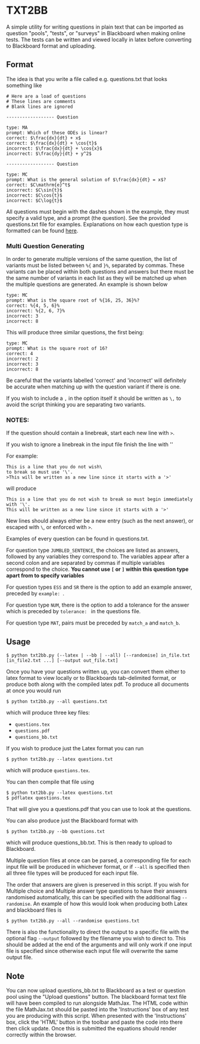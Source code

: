 TXT2BB
======

A simple utility for writing questions in plain text that can be imported as
question "pools", "tests", or "surveys" in Blackboard when making online tests.
The tests can be written and viewed locally in latex before converting to
Blackboard format and uploading.


Format
------

The idea is that you write a file called e.g. questions.txt that looks
something like
```
# Here are a load of questions
# These lines are comments
# Blank lines are ignored

------------------ Question

type: MA
prompt: Which of these ODEs is linear?
correct: $\frac{dx}{dt} + x$
correct: $\frac{dx}{dt} + \cos{t}$
incorrect: $\frac{dx}{dt} + \cos{x}$
incorrect: $\frac{dy}{dt} + y^2$

------------------ Question

type: MC
prompt: What is the general solution of $\frac{dx}{dt} = x$?
correct: $C\mathrm{e}^t$
incorrect: $C\sin{t}$
incorrect: $C\cos{t}$
incorrect: $C\log{t}$
```
All questions must begin with the dashes shown in the example, they must
specify a valid type, and a prompt (the question). See the
provided questions.txt file for examples. Explanations on how each question
type is formatted can be found
[here](https://www.csustan.edu/sites/default/files/blackboard/FacultyHelp/Documents/UploadingQuestions.pdf).

### Multi Question Generating

In order to generate multiple versions of the same question, the list of
variants must be listed between `%{` and `}%`, separated by commas. These
variants can be placed within both questions and answers but there must
be the same number of variants in each list as they will be matched up when the
multiple questions are generated. An example is shown below

```
type: MC
prompt: What is the square root of %{16, 25, 36}%?
correct: %{4, 5, 6}%
incorrect: %{2, 6, 7}%
incorrect: 3
incorrect: 8
```

This will produce three similar questions, the first being:

```
type: MC
prompt: What is the square root of 16?
correct: 4
incorrect: 2
incorrect: 3
incorrect: 8
```

Be careful that the variants labelled 'correct' and 'incorrect' will definitely be accurate when
matching up with the question variant if there is one. 

If you wish to include a `,` in the option itself it should be written as `\,`
to avoid the script thinking you are separating two variants.

### NOTES:

If the question should contain a linebreak, start each new line with `>`. 

If you wish to ignore a linebreak in the input file finish the line with '\'

For example:
```
This is a line that you do not wish\
to break so must use '\'.
>This will be written as a new line since it starts with a '>'
```
will produce
```
This is a line that you do not wish to break so must begin immediately with '\'.
This will be written as a new line since it starts with a '>'
```

New lines should always either be a new entry (such as the next answer), or escaped with `\`, or enforced
with `>`.

Examples of every question can be found in questions.txt.

For question type `JUMBLED_SENTENCE`, the choices are listed as answers,
followed by any variables they correspond to. The variables appear after a
second colon and are separated by commas if multiple variables correspond to
the choice. **You cannot use `[` or `]` within this question type apart from to
specify variables**

For question types `ESS` and `SR` there is the option to add an example
answer, preceded by `example: `. 

For question type `NUM`, there is the option to add a tolerance for the answer
which is preceded by `tolerance: ` in the questions file.

For question type `MAT`, pairs must be preceded by `match_a` and `match_b`.

Usage
-----
```
$ python txt2bb.py (--latex | --bb | --all) [--randomise] in_file.txt [in_file2.txt ...] [--output out_file.txt]
```

Once you have your questions written up, you can convert them either to
latex format to view locally or to Blackboards tab-delimited format, or produce
both along with the compiled latex pdf. To produce all documents at once you
would run

```
$ python txt2bb.py --all questions.txt
```
which will produce three key files:
* `questions.tex`
* `questions.pdf`
* `questions_bb.txt`

If you wish to produce just the Latex format you can run

```
$ python txt2bb.py --latex questions.txt
```
which will produce `questions.tex`.

You can then compile that file using 
```
$ python txt2bb.py --latex questions.txt
$ pdflatex questions.tex
```
That will give you a questions.pdf that you can use to look at the questions.

You can also produce just the Blackboard format with
```
$ python txt2bb.py --bb questions.txt
```
which will produce questions_bb.txt. This is then ready to upload to
Blackboard.

Multiple question files at once can be parsed, a corresponding file for each
input file will be produced in whichever format, or if `--all` is specified
then all three file types will be produced for each input file.

The order that answers are given is preserved in this script. If you wish for
Multiple choice and Multiple answer type questions to have their answers
randomised automatically, this can be specified with the additional flag
`--randomise`. An example of how this would look when producing both Latex and
blackboard files is

```
$ python txt2bb.py --all --randomise questions.txt
```
There is also the functionality to direct the output to a specific file with
the optional flag `--output` followed by the filename you wish to direct to.
This should be added at the end of the arguments and will only work if one
input file is specified since otherwise each input file will overwrite the same
output file.

Note
----

You can now upload questions_bb.txt to Blackboard as a test or question pool
using the "Upload questions" button. The blackboard format text file will have
been compiled to run alongside MathJax. The HTML code within the file
MathJax.txt should be pasted into the 'Instructions' box of any test you are
producing with this script. When presented with the 'Instructions' box, click
the 'HTML' button in the toolbar and paste the code into there then click
update. Once this is submitted the equations should render correctly within
the browser.

